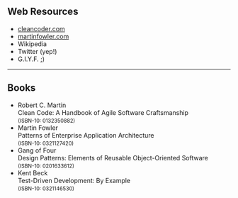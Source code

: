 ## Web Resources

- [cleancoder.com](http://cleancoder.com)
- [martinfowler.com](http://martinfowler.com)
- Wikipedia
- Twitter (yep!)
- G.I.Y.F. ;)

---

## Books

- Robert C. Martin  
  Clean Code: A Handbook of Agile Software Craftsmanship  
  <small>(ISBN-10: 0132350882)</small>
- Martin Fowler  
  Patterns of Enterprise Application Architecture  
  <small>(ISBN-10: 0321127420)</small>
- Gang of Four  
  Design Patterns: Elements of Reusable Object-Oriented Software  
  <small>(ISBN-10: 0201633612)</small>
- Kent Beck  
  Test-Driven Development: By Example  
  <small>(ISBN-10: 0321146530)</small>

<!-- {_class="small"} -->
